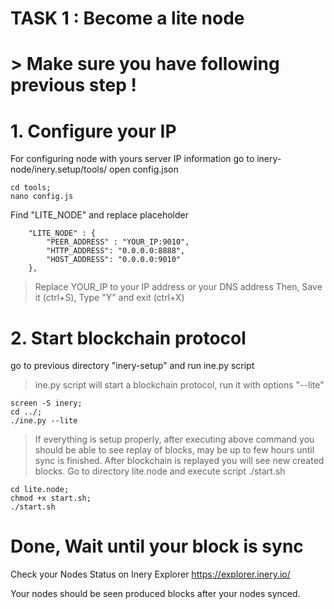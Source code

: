 # TASK 1 : Become a lite node
# > Make sure you have following previous step !
# 1. Configure your IP 
For configuring node with yours server IP information go to inery-node/inery.setup/tools/ open config.json
```
cd tools;
nano config.js
```
Find "LITE_NODE" and replace placeholder 
```
    "LITE_NODE" : {
        "PEER_ADDRESS" : "YOUR_IP:9010",
        "HTTP_ADDRESS": "0.0.0.0:8888",
        "HOST_ADDRESS": "0.0.0.0:9010"
    },
```
> Replace YOUR_IP to your IP address or your DNS address
Then, Save it (ctrl+S), Type "Y" and exit (ctrl+X)
# 2. Start blockchain protocol
go to previous directory "inery-setup" and run ine.py script
> ine.py script will start a blockchain protocol, run it with options "--lite" 
```
screen -S inery;
cd ../;
./ine.py --lite
```
> If everything is setup properly, after executing above command you should be able to see replay of blocks, may be up to few hours until sync is finished. After blockchain is replayed you will see new created blocks.
Go to directory lite.node and execute script ./start.sh
```
cd lite.node;
chmod +x start.sh;
./start.sh 
```
# Done, Wait until your block is sync
Check your Nodes Status on Inery Explorer https://explorer.inery.io/

Your nodes should be seen produced blocks after your nodes synced.
